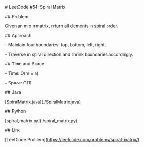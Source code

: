 \# LeetCode #54: Spiral Matrix



\## Problem

Given an m x n matrix, return all elements in spiral order.



\## Approach

\- Maintain four boundaries: top, bottom, left, right.

\- Traverse in spiral direction and shrink boundaries accordingly.



\## Time and Space

\- Time: O(m × n)

\- Space: O(1)



\## Java

\[SpiralMatrix.java](./SpiralMatrix.java)



\## Python

\[spiral\_matrix.py](./spiral\_matrix.py)



\## Link

\[LeetCode Problem](https://leetcode.com/problems/spiral-matrix/)



